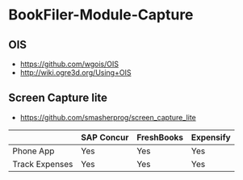 # BookFiler-Module-Capture

## OIS
* https://github.com/wgois/OIS
* http://wiki.ogre3d.org/Using+OIS
## Screen Capture lite
* https://github.com/smasherprog/screen_capture_lite

|| SAP Concur |FreshBooks|Expensify|
|:--|:--|:--|:--|
|Phone App|Yes|Yes|Yes|
|Track Expenses|Yes|Yes|Yes|

